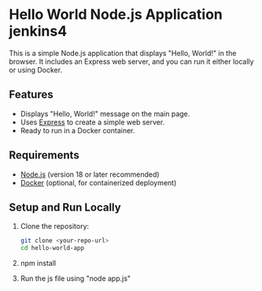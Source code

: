 # Hello World Node.js Application jenkins4

This is a simple Node.js application that displays "Hello, World!" in the browser. It includes an Express web server, and you can run it either locally or using Docker.

## Features

- Displays "Hello, World!" message on the main page.
- Uses [Express](https://expressjs.com/) to create a simple web server.
- Ready to run in a Docker container.

## Requirements

- [Node.js](https://nodejs.org/) (version 18 or later recommended)
- [Docker](https://www.docker.com/) (optional, for containerized deployment)

## Setup and Run Locally

1. Clone the repository:

   ```bash
   git clone <your-repo-url>
   cd hello-world-app
2. npm install
3. Run the js file using "node app.js"
   
